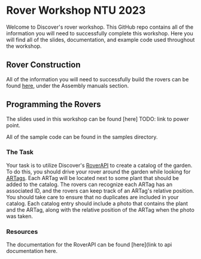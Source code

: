 # Rover Workshop NTU 2023
Welcome to Discover's rover workshop. This GitHub repo contains all of the information you will need to successfully complete this workshop. Here you will find all of the slides, documentation, and example code used throughout the workshop.

## Rover Construction

All of the information you will need to successfully build the rovers can be found [here](https://www.leorover.tech/knowledge-base), under the Assembly manuals section. 


## Programming the Rovers

The slides used in this workshop can be found [here] TODO: link to power point.

All of the sample code can be found in the samples directory.

### The Task

Your task is to utilize Discover's [RoverAPI](https://github.com/DiscoverCCRI/RoverAPI) to create a catalog of the garden. To do this, you should drive your rover around the garden while looking for [ARTags](https://www.cs.cmu.edu/afs/cs/project/skinnerbots/Wiki/AprilTags/NRC-47419.pdf). Each ARTag will be located next to some plant that should be added to the catalog. The rovers can recognize each ARTag has an associated ID, and the rovers can keep track of an ARTag's relative position. You should take care to ensure that no duplicates are included in your catalog. Each catalog entry should include a photo that contains the plant and the ARTag, along with the relative position of the ARTag when the photo was taken. 

### Resources

The documentation for the RoverAPI can be found [here](link to api documentation here.
